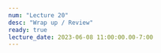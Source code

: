 ```yaml
---
num: "Lecture 20"
desc: "Wrap up / Review"
ready: true
lecture_date: 2023-06-08 11:00:00.00-7:00
---
```

